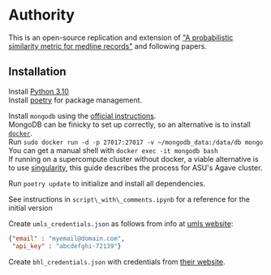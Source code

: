 # Authority

This is an open-source replication and extension of ["A probabilistic similarity metric for medline records"](https://asistdl.onlinelibrary.wiley.com/doi/pdfdirect/10.1002/asi.20105?casa_token=DNyxGM6qY_EAAAAA:Z59sYoMxRI_28GiMlSwWEiVI25tMiO1XRKwlQR5AUUc-lsJbDF79LPqA9XeAK-8oJbJWgK23f4nTBTZu) and following papers. 

## Installation

Install [Python 3.10](https://www.python.org/downloads/)  
Install [poetry](https://python-poetry.org/) for package management.  

Install `mongodb` using the [official instructions](https://www.mongodb.com/docs/manual/installation/).  
MongoDB can be finicky to set up correctly, so an alternative is to install [`docker`](https://www.docker.com/).  
Run `sudo docker run -d -p 27017:27017 -v ~/mongodb_data:/data/db mongo`  
You can get a manual shell with `docker exec -it mongodb bash`  
If running on a supercompute cluster without docker, a viable alternative is to use [singularity](https://asurc.atlassian.net/wiki/spaces/RC/pages/54099969/Building+containers+and+using+Singularity#BuildingcontainersandusingSingularity-WhatisSingularityandwhynotDocker%3F), this guide describes the process for ASU's Agave cluster.


Run `poetry update` to initialize and install all dependencies.  

See instructions in `script\_with\_comments.ipynb` for a reference for the initial version

Create `umls_credentials.json` as follows from info at [umls website](https://documentation.uts.nlm.nih.gov/rest/home.html):
```json
{"email" : "myemail@domain.com",
 "api_key" : "abcdefghi-72139"}
```

Create `bhl_credentials.json` with credentials from [their website](https://www.biodiversitylibrary.org/docs/api3.html).

